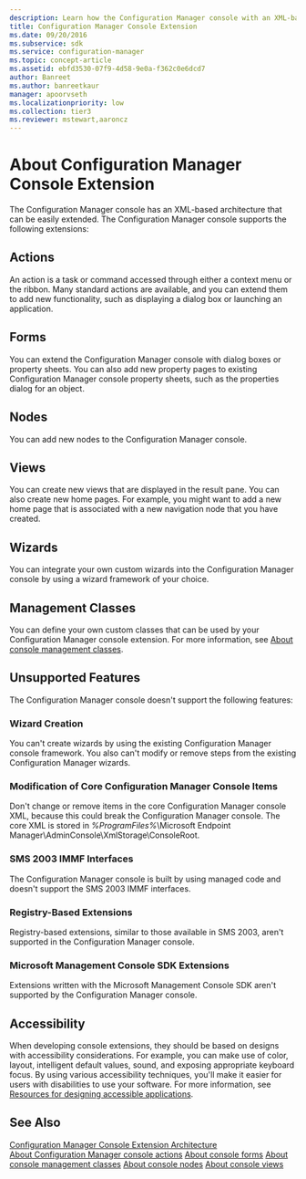 ```yaml
---
description: Learn how the Configuration Manager console with an XML-based architecture can be easily extended.
title: Configuration Manager Console Extension
ms.date: 09/20/2016
ms.subservice: sdk
ms.service: configuration-manager
ms.topic: concept-article
ms.assetid: ebfd3530-07f9-4d58-9e0a-f362c0e6dcd7
author: Banreet
ms.author: banreetkaur
manager: apoorvseth
ms.localizationpriority: low
ms.collection: tier3
ms.reviewer: mstewart,aaroncz 
---
```

# About Configuration Manager Console Extension
The Configuration Manager console has an XML-based architecture that can be easily extended. The Configuration Manager console supports the following extensions:  

## Actions  
 An action is a task or command accessed through either a context menu or the ribbon. Many standard actions are available, and you can extend them to add new functionality, such as displaying a dialog box or launching an application.  

## Forms  
 You can extend the Configuration Manager console with dialog boxes or property sheets. You can also add new property pages to existing Configuration Manager console property sheets, such as the properties dialog for an object.  

## Nodes  
 You can add new nodes to the Configuration Manager console.  

## Views  
 You can create new views that are displayed in the result pane. You can also create new home pages. For example, you might want to add a new home page that is associated with a new navigation node that you have created.  

## Wizards  
 You can integrate your own custom wizards into the Configuration Manager console by using a wizard framework of your choice.  

## Management Classes  
 You can define your own custom classes that can be used by your Configuration Manager console extension. For more information, see [About console management classes](about-configuration-manager-console-management-classes.md).  

## Unsupported Features  
 The Configuration Manager console doesn't support the following features:  

### Wizard Creation  
 You can't create wizards by using the existing Configuration Manager console framework. You also can't modify or remove steps from the existing Configuration Manager wizards.  

### Modification of Core Configuration Manager Console Items  
 Don't change or remove items in the core Configuration Manager console XML, because this could break the Configuration Manager console. The core XML is stored in *%ProgramFiles%*\Microsoft Endpoint Manager\AdminConsole\XmlStorage\ConsoleRoot.  

### SMS 2003 IMMF Interfaces  
 The Configuration Manager console is built by using managed code and doesn't support the SMS 2003 IMMF interfaces.  

### Registry-Based Extensions  
 Registry-based extensions, similar to those available in SMS 2003, aren't supported in the Configuration Manager console.  

### Microsoft Management Console SDK Extensions  
 Extensions written with the Microsoft Management Console SDK aren't supported by the Configuration Manager console.  

## Accessibility

When developing console extensions, they should be based on designs with accessibility considerations.  For example, you can make use of color, layout, intelligent default values, sound, and exposing appropriate keyboard focus.  By using various accessibility techniques, you'll make it easier for users with disabilities to use your software.  For more information, see [Resources for designing accessible applications](/visualstudio/ide/reference/resources-for-designing-accessible-applications).  


## See Also  
 [Configuration Manager Console Extension Architecture](../../../../develop/core/servers/console/console-extension-architecture.md)   
 [About Configuration Manager console actions](configuration-manager-actions.md)
 [About console forms](about-configuration-manager-console-forms.md)
 [About console management classes](about-configuration-manager-console-management-classes.md)
 [About console nodes](about-configuration-manager-console-nodes.md)
 [About console views](about-configuration-manager-console-views.md)
